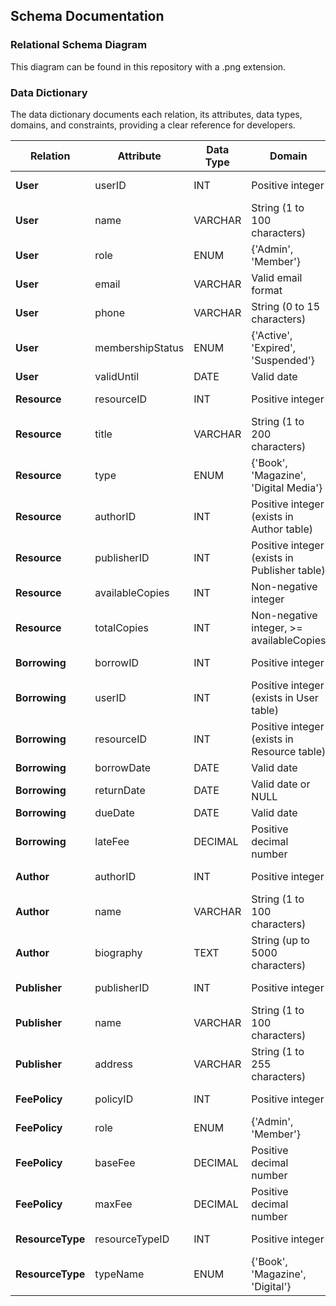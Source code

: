 ## Schema Documentation

### Relational Schema Diagram
This diagram can be found in this repository with a .png extension.

### Data Dictionary

The data dictionary documents each relation, its attributes, data types, domains, and constraints, providing a clear reference for developers.

| Relation        | Attribute            | Data Type    | Domain                                        | Constraint                                    |
|-----------------|----------------------|--------------|-----------------------------------------------|-----------------------------------------------|
| **User**        | userID               | INT          | Positive integer                              | Primary Key, Unique, Not Null                 |
| **User**        | name                 | VARCHAR      | String (1 to 100 characters)                  | Not Null                                      |
| **User**        | role                 | ENUM         | {'Admin', 'Member'}                           | Not Null                                      |
| **User**        | email                | VARCHAR      | Valid email format                            | Unique, Not Null                              |
| **User**        | phone                | VARCHAR      | String (0 to 15 characters)                   | Optional                                      |
| **User**        | membershipStatus     | ENUM         | {'Active', 'Expired', 'Suspended'}            | Not Null                                      |
| **User**        | validUntil           | DATE         | Valid date                                    | Not Null                                      |
| **Resource**    | resourceID           | INT          | Positive integer                              | Primary Key, Unique, Not Null                 |
| **Resource**    | title                | VARCHAR      | String (1 to 200 characters)                  | Not Null                                      |
| **Resource**    | type                 | ENUM         | {'Book', 'Magazine', 'Digital Media'}         | Not Null                                      |
| **Resource**    | authorID             | INT          | Positive integer (exists in Author table)     | Foreign Key (Author.authorID), Not Null       |
| **Resource**    | publisherID          | INT          | Positive integer (exists in Publisher table)  | Foreign Key (Publisher.publisherID), Not Null |
| **Resource**    | availableCopies      | INT          | Non-negative integer                          | Not Null                                      |
| **Resource**    | totalCopies          | INT          | Non-negative integer, >= availableCopies      | Not Null                                      |
| **Borrowing**   | borrowID             | INT          | Positive integer                              | Primary Key, Unique, Not Null                 |
| **Borrowing**   | userID               | INT          | Positive integer (exists in User table)       | Foreign Key (User.userID), Not Null           |
| **Borrowing**   | resourceID           | INT          | Positive integer (exists in Resource table)   | Foreign Key (Resource.resourceID), Not Null   |
| **Borrowing**   | borrowDate           | DATE         | Valid date                                    | Not Null                                      |
| **Borrowing**   | returnDate           | DATE         | Valid date or NULL                            | Optional                                      |
| **Borrowing**   | dueDate              | DATE         | Valid date                                    | Not Null                                      |
| **Borrowing**   | lateFee              | DECIMAL      | Positive decimal number                       | Calculated                                    |
| **Author**      | authorID             | INT          | Positive integer                              | Primary Key, Unique, Not Null                 |
| **Author**      | name                 | VARCHAR      | String (1 to 100 characters)                  | Not Null                                      |
| **Author**      | biography            | TEXT         | String (up to 5000 characters)                | Optional                                      |
| **Publisher**   | publisherID          | INT          | Positive integer                              | Primary Key, Unique, Not Null                 |
| **Publisher**   | name                 | VARCHAR      | String (1 to 100 characters)                  | Not Null                                      |
| **Publisher**   | address              | VARCHAR      | String (1 to 255 characters)                  | Optional                                      |
| **FeePolicy**   | policyID             | INT          | Positive integer                              | Primary Key, Unique, Not Null                 |
| **FeePolicy**   | role                 | ENUM         | {'Admin', 'Member'}                           | Not Null                                      |
| **FeePolicy**   | baseFee              | DECIMAL      | Positive decimal number                       | Not Null                                      |
| **FeePolicy**   | maxFee               | DECIMAL      | Positive decimal number                       | Not Null                                      |
| **ResourceType**| resourceTypeID       | INT          | Positive integer                              | Primary Key, Unique, Not Null                 |
| **ResourceType**| typeName             | ENUM         | {'Book', 'Magazine', 'Digital'}               | Not Null                                      |
